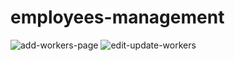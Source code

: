 # employees-management
![add-workers-page](https://user-images.githubusercontent.com/41967840/48587637-c3cf4e80-e8e8-11e8-888a-47aeb049928c.png)
![edit-update-workers](https://user-images.githubusercontent.com/41967840/48587656-dd709600-e8e8-11e8-86e8-a0cb15dea9b2.png)

